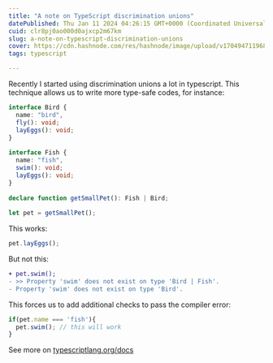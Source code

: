```yaml
---
title: "A note on TypeScript discrimination unions"
datePublished: Thu Jan 11 2024 04:26:15 GMT+0000 (Coordinated Universal Time)
cuid: clr8pj0ao000d0ajxcp2m67km
slug: a-note-on-typescript-discrimination-unions
cover: https://cdn.hashnode.com/res/hashnode/image/upload/v1704947119683/4459d475-24ef-455e-88ba-57921d6ac159.png
tags: typescript

---
```


Recently I started using discrimination unions a lot in typescript.
This technique allows us to write more type-safe codes, for instance:
```typescript
interface Bird {
  name: "bird",
  fly(): void;
  layEggs(): void;
}
 
interface Fish {
  name: "fish",
  swim(): void;
  layEggs(): void;
}
 
declare function getSmallPet(): Fish | Bird;
 
let pet = getSmallPet();

```
This works:
```typescript
pet.layEggs();
```
But not this:
```diff 
+ pet.swim(); 
- >> Property 'swim' does not exist on type 'Bird | Fish'.
- Property 'swim' does not exist on type 'Bird'.
```
This forces us to add additional checks to pass the compiler error:
```typescript
if(pet.name === 'fish'){
  pet.swim(); // this will work
}
```
 See more on [typescriptlang.org/docs](https://www.typescriptlang.org/docs/handbook/unions-and-intersections.html#discriminating-unions) 
